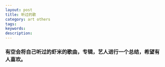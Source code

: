 ```yaml
---
layout: post
title: 听过的歌
category: art others
tags: 
keywords: 
description: 
---
```



### 有空会将自己听过的虾米的歌曲，专辑，艺人进行一个总结，希望有人喜欢。
